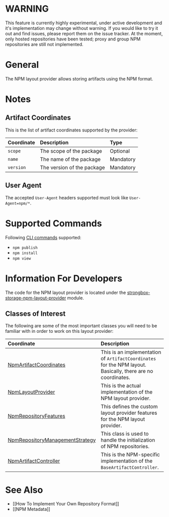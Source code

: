 # WARNING
This feature is currently highly experimental, under active development and it's implementation may change without warning. If you would like to try it out and find issues, please report them on the issue tracker. At the moment, only hosted repositories have been tested; proxy and group NPM repositories are still not implemented.

# General
The NPM layout provider allows storing artifacts using the NPM format.

# Notes

## Artifact Coordinates

This is the list of artifact coordinates supported by the provider:

| Coordinate   | Description                | Type      |
|:-------------|:---------------------------|:----------|
| `scope`      | The scope of the package   | Optional  |
| `name`       | The name of the package    | Mandatory |
| `version`    | The version of the package | Mandatory |

## User Agent

The accepted `User-Agent` headers supported must look like `User-Agent=npm/*`.

# Supported Commands

Following [CLI commands](https://docs.npmjs.com/cli/npm) supported:
- `npm publish`
- `npm install`
- `npm view` 

# Information For Developers

The code for the NPM layout provider is located under the [strongbox-storage-npm-layout-provider](https://github.com/strongbox/strongbox/tree/master/strongbox-storage/strongbox-storage-layout-providers/strongbox-storage-npm-layout-provider) module.

## Classes of Interest

The following are some of the most important classes you will need to be familiar with in order to work on this layout provider:

| Coordinate   | Description |
|:-------------|:------------|
| [NpmArtifactCoordinates](https://github.com/strongbox/strongbox/blob/master/strongbox-storage/strongbox-storage-layout-providers/strongbox-storage-npm-layout-provider/src/main/java/org/carlspring/strongbox/artifact/coordinates/NpmArtifactCoordinates.java) | This is an implementation of `ArtifactCoordinates` for the NPM layout. Basically, there are no coordinates. |
| [NpmLayoutProvider](https://github.com/strongbox/strongbox/blob/master/strongbox-storage/strongbox-storage-layout-providers/strongbox-storage-npm-layout-provider/src/main/java/org/carlspring/strongbox/providers/layout/NpmLayoutProvider.java) | This is the actual implementation of the NPM layout provider. |
| [NpmRepositoryFeatures](https://github.com/strongbox/strongbox/blob/master/strongbox-storage/strongbox-storage-layout-providers/strongbox-storage-npm-layout-provider/src/main/java/org/carlspring/strongbox/repository/NpmRepositoryFeatures.java) | This defines the custom layout provider features for the NPM layout provider. |
| [NpmRepositoryManagementStrategy](https://github.com/strongbox/strongbox/blob/master/strongbox-storage/strongbox-storage-layout-providers/strongbox-storage-npm-layout-provider/src/main/java/org/carlspring/strongbox/repository/NpmRepositoryManagementStrategy.java) | This class is used to handle the initialization of NPM repositories. |
| [NpmArtifactController](https://github.com/strongbox/strongbox/blob/master/strongbox-web-core/src/main/java/org/carlspring/strongbox/controllers/npm/NpmArtifactController.java) | This is the NPM-specific implementation of the `BaseArtifactController`. |

# See Also
* [[How To Implement Your Own Repository Format]]
* [[NPM Metadata]]
